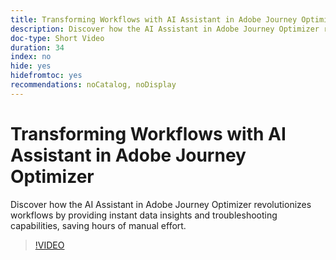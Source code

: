 ```yaml
---
title: Transforming Workflows with AI Assistant in Adobe Journey Optimizer
description: Discover how the AI Assistant in Adobe Journey Optimizer revolutionizes workflows by providing instant data insights and troubleshooting capabilities, saving hours of manual effort.
doc-type: Short Video
duration: 34
index: no
hide: yes
hidefromtoc: yes
recommendations: noCatalog, noDisplay
---
```


# Transforming Workflows with AI Assistant in Adobe Journey Optimizer

Discover how the AI Assistant in Adobe Journey Optimizer revolutionizes workflows by providing instant data insights and troubleshooting capabilities, saving hours of manual effort.

<!-- 65_S653_3442539_33_transforming-workflows-with-ai-assistant-in-adobe-journey-optimizer -->
>[!VIDEO](https://video.tv.adobe.com/v/3458195/?learn=on&enablevpops=true)
